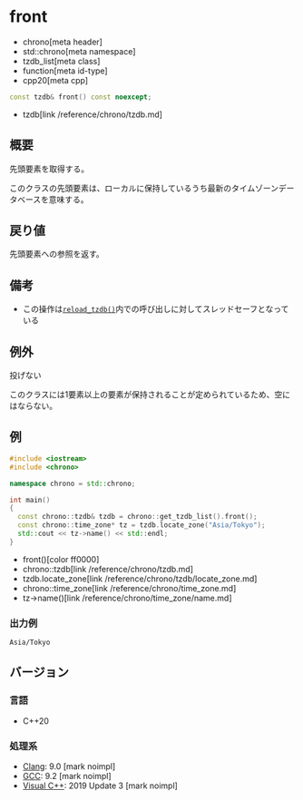 # front
* chrono[meta header]
* std::chrono[meta namespace]
* tzdb_list[meta class]
* function[meta id-type]
* cpp20[meta cpp]

```cpp
const tzdb& front() const noexcept;
```
* tzdb[link /reference/chrono/tzdb.md]

## 概要
先頭要素を取得する。

このクラスの先頭要素は、ローカルに保持しているうち最新のタイムゾーンデータベースを意味する。


## 戻り値
先頭要素への参照を返す。


## 備考
- この操作は[`reload_tzdb()`](/reference/chrono/reload_tzdb.md)内での呼び出しに対してスレッドセーフとなっている


## 例外
投げない

このクラスには1要素以上の要素が保持されることが定められているため、空にはならない。


## 例
```cpp example
#include <iostream>
#include <chrono>

namespace chrono = std::chrono;

int main()
{
  const chrono::tzdb& tzdb = chrono::get_tzdb_list().front();
  const chrono::time_zone* tz = tzdb.locate_zone("Asia/Tokyo");
  std::cout << tz->name() << std::endl;
}
```
* front()[color ff0000]
* chrono::tzdb[link /reference/chrono/tzdb.md]
* tzdb.locate_zone[link /reference/chrono/tzdb/locate_zone.md]
* chrono::time_zone[link /reference/chrono/time_zone.md]
* tz->name()[link /reference/chrono/time_zone/name.md]

### 出力例
```
Asia/Tokyo
```

## バージョン
### 言語
- C++20

### 処理系
- [Clang](/implementation.md#clang): 9.0 [mark noimpl]
- [GCC](/implementation.md#gcc): 9.2 [mark noimpl]
- [Visual C++](/implementation.md#visual_cpp): 2019 Update 3 [mark noimpl]

